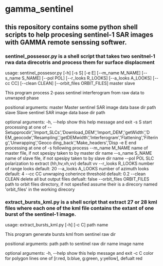 # gamma_sentinel

## this repository contains some python shell scripts to help procesing sentinel-1 SAR images with GAMMA remote senssing softwer.

### sentinel_possesor.py is a shell script that takes two senitnel-1 rwa data direcotris and process them for surface displacment 

usage: sentinel_possesor.py [-h] [-s S] [-e E] [--m_name M_NAME] [--s_name S_NAME] [--pol POL] [--r_looks R_LOOKS]
                            [--a_looks A_LOOKS] [--cc CC] [--clean CLEAN] [--orbit_files ORBIT_FILES]
                            master slave

This program process 2-pass sentinel interferogram from raw data to unwraped phase

positional arguments:
  master                Master sentinel SAR image data base dir path
  slave                 Slave sentinel SAR image data base dir path

optional arguments:
-h, --help            show this help message and exit
  -s S                  start processing at one of -- Setupprocdir','Import_SLCs','Download_DEM','Import_DEM','getWidth','D
                        EM_geocode','Resampling','getDEMwidth','Interferogram','Flattening','Filtering','Unwrapping','Geoco
                        ding_back','Make_headers','Disp
  -e E                  end processing at one of -s following process
  --m_name M_NAME       name of master file, if not spesipy taken to by master dir name
  --s_name S_NAME       name of slave file, if not spesipy taken to by slave dir name
  --pol POL             SLC polarization to extract (hh,hv,vh,vv) default vv
  --r_looks R_LOOKS     number of range looks default: 20
  --a_looks A_LOOKS     number of azimuth looks default: 4
  --cc CC               unwraping coherince threshold default: 0.2
  --clean CLEAN         delete all but output files defualt: false
  --orbit_files ORBIT_FILES
                        path to orbit files directory, if not spesfied assume their is a direcory named 'orbit_files' in
                        the working direcory
                        
### extract_bursts_kml.py is a shell script that extract 27 or 28 kml files where each one of the kml file contains the extant of one burst of the sentinel-1 image.
usage: extract_bursts_kml.py [-h] [-c C] path name

This program generate bursts kml from sentinel raw dir

positional arguments:
  path        path to sentinel raw dir
  name        image name

optional arguments:
  -h, --help  show this help message and exit
  -c C        color for polygon lines one of [r:red, b:blue, g:green, y:yellow], defualt red

